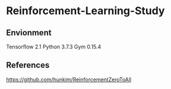 # Reinforcement-Learning-Study


## Envionment
Tensorflow 2.1
Python 3.7.3
Gym 0.15.4


## References
<https://github.com/hunkim/ReinforcementZeroToAll>
